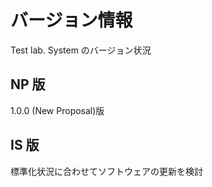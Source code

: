 # バージョン情報

Test lab. System のバージョン状況

## NP 版

1.0.0 (New Proposal)版

## IS 版

標準化状況に合わせてソフトウェアの更新を検討
